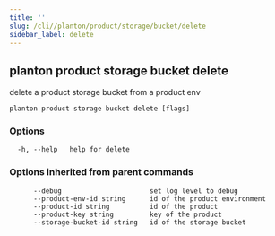 ```yaml
---
title: ''
slug: /cli//planton/product/storage/bucket/delete
sidebar_label: delete
---
```

## planton product storage bucket delete

delete a product storage bucket from a product env

```
planton product storage bucket delete [flags]
```

### Options

```
  -h, --help   help for delete
```

### Options inherited from parent commands

```
      --debug                      set log level to debug
      --product-env-id string      id of the product environment
      --product-id string          id of the product
      --product-key string         key of the product
      --storage-bucket-id string   id of the storage bucket
```

